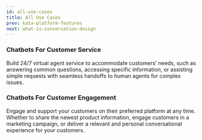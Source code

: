 ```yaml
---
id: all-use-cases
title: All Use Cases
prev: kata-platform-features
next: what-is-conversation-design
---
```


### **Chatbots For Customer Service**

Build 24/7 virtual agent service to accommodate customers’ needs, such as answering common questions, accessing specific information, or assisting simple requests with seamless handoffs to human agents for complex issues.

### **Chatbots For Customer Engagement**

Engage and support your customers on their preferred platform at any time. Whether to share the newest product information, engage customers in a marketing campaign, or deliver a relevant and personal conversational experience for your customers.
